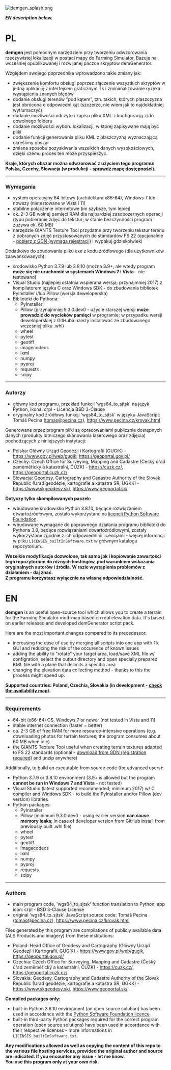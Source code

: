 ![demgen_splash.png](https://abload.de/img/demgen_splash5sc3e.png)

***EN description below.***
# PL
**demgen** jest pomocnym narzędziem przy tworzeniu odwzorowania rzeczywistej lokalizacji w postaci mapy do Farming Simulator. Bazuje na wcześniej opublikowanej i rozwijanej paczce skryptów demGenerator.

Względem swojego poprzednika wprowadzono takie zmiany jak:
* zwiększenie komfortu obsługi poprzez złączenie wszystkich skryptów w jedną aplikację z interfejsem graficznym Tk i zminimalizowanie ryzyka wystąpienia znanych błędów
* dodanie obsługi terenów "pod kątem", tzn. takich, których płaszczyzna jest obrócona o odpowiedni kąt (szczerze, nie wiem jak to najdokładniej wytłumaczyć)
* dodanie możliwości odczytu i zapisu pliku XML z konfiguracją z/do dowolnego folderu
* dodanie możliwości wyboru lokalizacji, w której zapisywane mają być pliki
* dodanie funkcji generowania pliku KML z płaszczyzną wyznaczającą określony obszar
* zmiana sposobu pozyskiwania wszelkich danych wysokościowych, dzięki czemu proces ten może przyspieszyć.

**Kraje, których obszar można odwzorować z użyciem tego programu: Polska, Czechy, Słowacja (w produkcji - [sprawdź mapę dostępności](https://www.geoportal.sk/images/zbgis/lls/prehlad_lokalit_lls_na_poskytovanie.png)).**

---------

### Wymagania
* system operacyjny 64-bitowy (architektura x86-64), Windows 7 lub nowszy (nietestowane w Vista i 11)
* stabilne połączenie internetowe (im szybsze, tym lepiej)
* ok. 2-3 GB wolnej pamięci RAM dla najbardziej zasobożernych operacji (typu pobieranie zdjęć do tekstur; w stanie bezczynności program zużywa ok. 60 MB)
* narzędzie GIANTS Texture Tool przydatne przy tworzeniu tekstur terenu z pobranych zdjęć przystosowanych do standardów FS 22 (opcjonalnie - [pobierz z GDN (wymaga rejestracji)](https://gdn.giants-software.com/downloads.php) i wypakuj gdziekolwiek)

Dodatkowo do zbudowania pliku exe z kodu źródłowego (dla użytkowników zaawansowanych):
* środowisko Python 3.7.9 lub 3.8.10 (można 3.9+, ale wtedy program **może się nie uruchomić w systemach Windows 7 i Vista** - nie testowano)
* Visual Studio (najlepiej ostatnia wspierana wersja; przynajmniej 2017) z kompilatorem języka C oraz Windows SDK - do zbudowania bibliotek PyInstaller i/lub Pillow (wersja deweloperska)
* Biblioteki do Pythona:
  - PyInstaller
  - Pillow (przynajmniej 9.3.0.dev0 - użycie starszej wersji **może prowadzić do wycieków pamięci** w programie; w przypadku wersji deweloperskiej z GitHuba należy instalować ze zbudowanego wcześniej pliku .whl)
  - wheel
  - pytest
  - geotiff
  - imagecodecs
  - lxml
  - numpy
  - pyproj
  - requests
  - scipy

---------

### Autorzy
* główny kod programu, przekład funkcji 'wgs84_to_sjtsk' na język Python, ikona: crpl - Licencja BSD 3-Clause
* oryginalny kod źródłowy funkcji 'wgs84_to_sjtsk' w języku JavaScript: Tomáš Pecina (tomas@pecina.cz), https://www.pecina.cz/krovak.html

Generowane przez program pliki są opracowaniami publicznie dostępnych danych (produkty lotniczego skanowania laserowego oraz zdjęcia) pochodzących z niniejszych instytucji:
* Polska: Główny Urząd Geodezji i Kartografii (GUGiK) - https://www.gov.pl/web/gugik, https://geoportal.gov.pl/
* Czechy: Czech Office for Surveying, Mapping and Cadastre (Český úřad zeměměřický a katastrální, ČÚZK) - https://cuzk.cz/, https://geoportal.cuzk.cz/
* Słowacja: Geodesy, Cartography and Cadastre Authority of the Slovak Republic (Úrad geodézie, kartografie a katastra SR, ÚGKK) - https://www.skgeodesy.sk/, https://www.geoportal.sk/

**Dotyczy tylko skompilowanych paczek:**
* wbudowane środowisko Python 3.8.10, będące rozwiązaniem otwartoźródłowym, zostało wykorzystane na [licencji Python Software Foundation](http://web.archive.org/web/20210506132705/https://docs.python.org/3.8/license.html#psf-license-agreement-for-python-release).  
* wbudowane wymagane do poprawnego działania programu biblioteki do Pythona 3.8, będące rozwiązaniami otwartoźródłowymi, zostały wykorzystane zgodnie z ich odpowiednimi licencjami - więcej informacji w pliku `LICENSES_builtInSoftware.txt` w głównym katalogu repozytorium..

**Wszelkie modyfikacje dozwolone, tak samo jak i kopiowanie zawartości tego repozytorium do różnych hostingów, pod warunkiem wskazania oryginalnych autorów i źródła. W razie wystąpienia problemów z działaniem - daj znać.**  
**Z programu korzystasz wyłącznie na własną odpowiedzialność.**

# EN
**demgen** is an useful open-source tool which allows you to create a terrain for the Farming Simulator mod-map based on real elevation data. It's based on earlier released and developed demGenerator script pack.

Here are the most important changes compared to its precedessor:
* increasing the ease of use by merging all scripts into one app with Tk GUI and reducing the risk of the occurence of known issues
* adding the ability to "rotate" your target area, load/save XML file w/ configration, select the output directory and open specially prepared KML file with a plane that delimits a specific area
* changing the elevation data collecting method - thanks to this the process might speed up.

**Supported countries: Poland, Czechia, Slovakia (in development - [check the availability map](https://www.geoportal.sk/images/zbgis/lls/prehlad_lokalit_lls_na_poskytovanie.png)).**

---------

### Requirements
* 64-bit (x86-64) OS, Windows 7 or newer (not tested in Vista and 11)
* stable internet connection (faster = better)
* ca. 2-3 GB of free RAM for more resource-intensive operations (e.g. downloading photos for terrain textures; the program consumes about 60 MB when idle)
* the GIANTS Texture Tool useful when creating terrain textures adapted to FS 22 standards (optional - [download from GDN (registration required)](https://gdn.giants-software.com/downloads.php) and unzip anywhere)

Additionally, to build an executable from source code (for advanced users):
* Python 3.7.9 or 3.8.10 environment (3.9+ is allowed but the program **cannot be run in Windows 7 and Vista** - not tested)
* Visual Studio (latest supported recommended; minimum 2017) w/ C compiler and Windows SDK - to build the PyInstaller and/or Pillow (dev version) libraries
* Python packages:
  - PyInstaller
  - Pillow (minimum 9.3.0.dev0 - using earlier version **can cause memory leaks**; in case of developer version from GitHub install from previously built .whl file)
  - wheel
  - pytest
  - geotiff
  - imagecodecs
  - lxml
  - numpy
  - pyproj
  - requests
  - scipy

---------

### Authors
* main program code, 'wgs84_to_sjtsk' function translation to Python, app icon: crpl - BSD 3-Clause License
* original 'wgs84_to_sjtsk' JavaScript source code: Tomáš Pecina (tomas@pecina.cz), https://www.pecina.cz/krovak.html

Files generated by this program are compilations of publicly available data (ALS Products and imagery) from these institutions:
* Poland: Head Office of Geodesy and Cartography (Główny Urząd Geodezji i Kartografii, GUGiK) - https://www.gov.pl/web/gugik, https://geoportal.gov.pl/
* Czechia: Czech Office for Surveying, Mapping and Cadastre (Český úřad zeměměřický a katastrální, ČÚZK) - https://cuzk.cz/, https://geoportal.cuzk.cz/
* Slovakia: Geodesy, Cartography and Cadastre Authority of the Slovak Republic (Úrad geodézie, kartografie a katastra SR, ÚGKK) - https://www.skgeodesy.sk/, https://www.geoportal.sk/

**Compiled packages only:**
* built-in Python 3.8.10 environment (an open source solution) has been used in accordance with the [Python Software Foundation licence](http://web.archive.org/web/20210506132705/https://docs.python.org/3.8/license.html#psf-license-agreement-for-python-release)  
* built-in third-party Python packages required for the correct program operation (open source solutions) have been used in accordance with their respective licenses - more informations in `LICENSES_builtInSoftware.txt`.

**Any modifications allowed as well as copying the content of this repo to the various file hosting services, provided the original author and source are indicated. If you encounter any issue - let me know.**  
**You use this program only at your own risk.**
